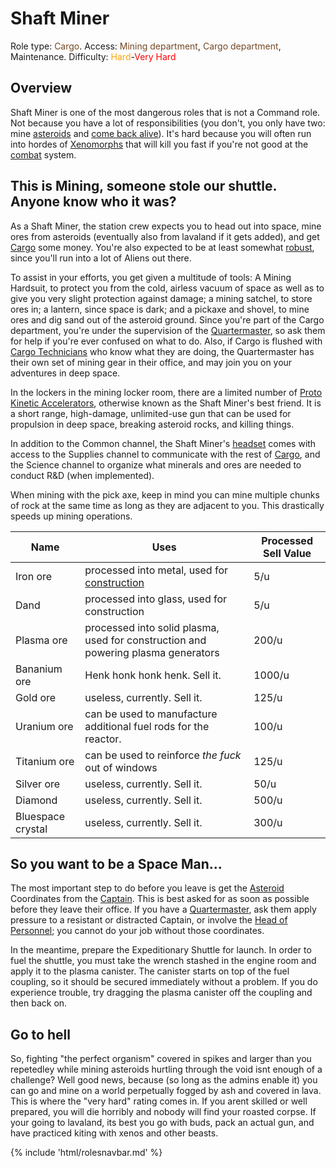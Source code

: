 # Shaft Miner
Role type: <font color= "#734823">Cargo</font>. Access: <font color="#734823">Mining department</font>, <font color="#734823">Cargo department</font>, Maintenance. Difficulty: <font color="Orange">Hard</font>-<font color="Red">Very Hard</font>


## Overview

Shaft Miner is one of the most dangerous roles that is not a Command role. Not because you have a lot of responsibilities (you don't, you only have two: mine [asteroids](Asteroid.md) and [come back alive](So-close-to-impossible-that-it-might-as-well-not-even-exist.md)). It's hard because you will often run into hordes of [Xenomorphs](Xenomorph.md) that will kill you fast if you're not good at the [combat](Combat.md) system.


## This is Mining, someone stole our shuttle. Anyone know who it was?


As a Shaft Miner, the station crew expects you to head out into space, mine ores from asteroids (eventually also from lavaland if it gets added), and get [Cargo](Cargo-Technician.md) some money. You're also expected to be at least somewhat [robust](Combat.md), since you'll run into a lot of Aliens out there.

To assist in your efforts, you get given a multitude of tools: A Mining Hardsuit, to protect you from the cold, airless vacuum of space as well as to give you very slight protection against damage; a mining satchel, to store ores in; a lantern, since space is dark; and a pickaxe and shovel, to mine ores and dig sand out of the asteroid ground. Since you're part of the Cargo department, you're under the supervision of the [Quartermaster](Quartermaster.md), so ask them for help if you're ever confused on what to do. Also, if Cargo is flushed with [Cargo Technicians](Cargo-Technician.md) who know what they are doing, the Quartermaster has their own set of mining gear in their office, and may join you on your adventures in deep space.

In the lockers in the mining locker room, there are a limited number of [Proto Kinetic Accelerators](PKA.md), otherwise known as the Shaft Miner's best friend. It is a short range, high-damage, unlimited-use gun that can be used for propulsion in deep space, breaking asteroid rocks, and killing things.

In addition to the Common channel, the Shaft Miner's [headset](Headset.md) comes with access to the Supplies channel to communicate with the rest of [Cargo](Cargo-Technician.md), and the Science channel to organize what minerals and ores are needed to conduct R&D (when implemented).

When mining with the pick axe, keep in mind you can mine multiple chunks of rock at the same time as long as they are adjacent to you. This drastically speeds up mining operations.

| Name              | Uses                                                         | Processed Sell Value |
| ----------------- | ------------------------------------------------------------ | -------------------- |
| Iron ore          | processed into metal, used for [construction]()              | 5/u                  |
| Dand              | processed into glass, used for construction                  | 5/u                  |
| Plasma ore        | processed into solid plasma, used for construction and powering plasma generators | 200/u                |
| Bananium ore      | Henk honk honk henk. Sell it.                                | 1000/u               |
| Gold ore          | useless, currently. Sell it.                                 | 125/u                |
| Uranium ore       | can be used to manufacture additional fuel rods for the reactor. | 100/u                |
| Titanium ore      | can be used to reinforce *the fuck* out of windows           | 125/u                |
| Silver ore        | useless, currently. Sell it.                                 | 50/u                 |
| Diamond           | useless, currently. Sell it.                                 | 500/u                |
| Bluespace crystal | useless, currently. Sell it.                                 | 300/u                |



## So you want to be a Space Man...


The most important step to do before you leave is get the [Asteroid](Asteroid.md) Coordinates from the [Captain](Captain.md). This is best asked for as soon as possible before they leave their office. If you have a [Quartermaster](Quartermaster.md), ask them apply pressure to a resistant or distracted Captain, or involve the [Head of Personnel](HoP.md); you cannot do your job without those coordinates.

In the meantime, prepare the Expeditionary Shuttle for launch. In order to fuel the shuttle, you must take the wrench stashed in the engine room and apply it to the plasma canister. The canister starts on top of the fuel coupling, so it should be secured immediately without a problem. If you do experience trouble, try dragging the plasma canister off the coupling and then back on.

## Go to hell
So, fighting "the perfect organism" covered in spikes and larger than you repetedley while mining asteroids hurtling through the void isnt enough of a challenge? Well good news, because (so long as the admins enable it) you can go and mine on a world perpetually fogged by ash and covered in lava. This is where the "very hard" rating comes in. If you arent skilled or well prepared, you will die horribly and nobody will find your roasted corpse. If your going to lavaland, its best you go with buds, pack an actual gun, and have practiced kiting with xenos and other beasts.



{% include 'html/rolesnavbar.md' %}